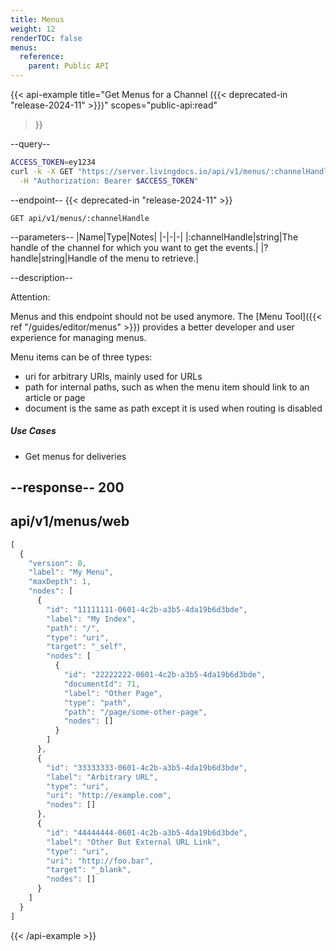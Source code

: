 ```yaml
---
title: Menus
weight: 12
renderTOC: false
menus:
  reference:
    parent: Public API
---
```


{{< api-example
  title="Get Menus for a Channel ({{< deprecated-in \"release-2024-11\" >}})"
  scopes="public-api:read"
>}}

--query--

```bash
ACCESS_TOKEN=ey1234
curl -k -X GET "https://server.livingdocs.io/api/v1/menus/:channelHandle" \
  -H "Authorization: Bearer $ACCESS_TOKEN"
```

--endpoint--
{{< deprecated-in "release-2024-11" >}}
```
GET api/v1/menus/:channelHandle
```

--parameters--
|Name|Type|Notes|
|-|-|-|
|:channelHandle|string|The handle of the channel for which you want to get the events.|
|?handle|string|Handle of the menu to retrieve.|

--description--

Attention:

Menus and this endpoint should not be used anymore. The [Menu Tool]({{< ref "/guides/editor/menus" >}}) provides a better developer and user experience for managing menus.

Menu items can be of three types:

- uri for arbitrary URIs, mainly used for URLs
- path for internal paths, such as when the menu item should link to an article or page
- document is the same as path except it is used when routing is disabled



##### Use Cases

- Get menus for deliveries

--response--
200
---
api/v1/menus/web
---
```js
[
  {
    "version": 8,
    "label": "My Menu",
    "maxDepth": 1,
    "nodes": [
      {
        "id": "11111111-0601-4c2b-a3b5-4da19b6d3bde",
        "label": "My Index",
        "path": "/",
        "type": "uri",
        "target": "_self",
        "nodes": [
          {
            "id": "22222222-0601-4c2b-a3b5-4da19b6d3bde",
            "documentId": 71,
            "label": "Other Page",
            "type": "path",
            "path": "/page/some-other-page",
            "nodes": []
          }
        ]
      },
      {
        "id": "33333333-0601-4c2b-a3b5-4da19b6d3bde",
        "label": "Arbitrary URL",
        "type": "uri",
        "uri": "http://example.com",
        "nodes": []
      },
      {
        "id": "44444444-0601-4c2b-a3b5-4da19b6d3bde",
        "label": "Other But External URL Link",
        "type": "uri",
        "uri": "http://foo.bar",
        "target": "_blank",
        "nodes": []
      }
    ]
  }
]
```

{{< /api-example >}}
